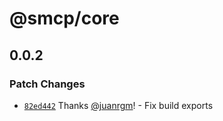 # @smcp/core

## 0.0.2

### Patch Changes

- [`82ed442`](https://github.com/swordev/smcp/commit/82ed442a8df405d8b338f1fea145bee358b895b6) Thanks [@juanrgm](https://github.com/juanrgm)! - Fix build exports
